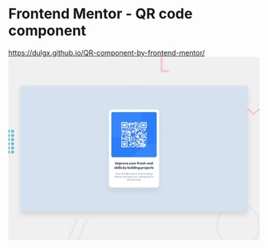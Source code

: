 # Frontend Mentor - QR code component
https://dulgx.github.io/QR-component-by-frontend-mentor/
![Design preview for the QR code component coding challenge](./design/desktop-preview.jpg)


